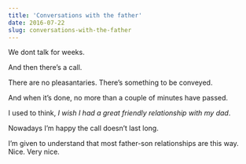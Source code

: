 ```yaml
---
title: 'Conversations with the father'
date: 2016-07-22
slug: conversations-with-the-father
---
```

We dont talk for weeks.

And then there’s a call.

There are no pleasantaries. There’s something to be conveyed.

And when it’s done, no more than a couple of minutes have passed.

I used to think, _I wish I had a great friendly relationship with my dad_.

Nowadays I’m happy the call doesn’t last long.

I’m given to understand that most father-son relationships are this way. Nice. Very nice.